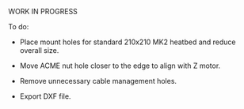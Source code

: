 WORK IN PROGRESS


To do:


- Place mount holes for standard 210x210 MK2 heatbed and reduce overall size.

- Move ACME nut hole closer to the edge to align with Z motor.

- Remove unnecessary cable management holes.

- Export DXF file.
